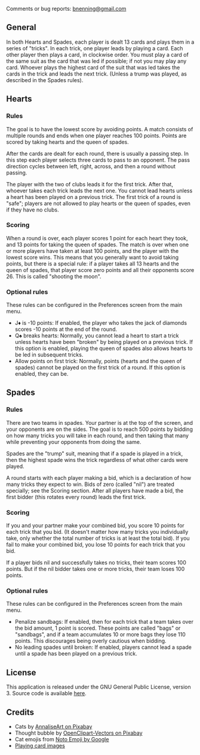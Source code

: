 Comments or bug reports: [bnenning@gmail.com](mailto:bnenning@gmail.com)

## General

In both Hearts and Spades, each player is dealt 13 cards and plays them in a series of "tricks".
In each trick, one player leads by playing a card. Each other player then plays a card, in
clockwise order. You must play a card of the same suit as the card that was led if possible; if not
you may play any card. Whoever plays the highest card of the suit that was led takes the cards in
the trick and leads the next trick. (Unless a trump was played, as described in the Spades rules).

## Hearts

### Rules
The goal is to have the lowest score by avoiding points. A match consists of multiple rounds and
ends when one player reaches 100 points. Points are scored by taking hearts and the queen of spades.

After the cards are dealt for each round, there is usually a passing step. In this step each player
selects three cards to pass to an opponent. The pass direction cycles between left, right, across,
and then a round without passing.

The player with the two of clubs leads it for the first trick. After that, whoever takes each
trick leads the next one. You cannot lead hearts unless a heart has been played on a previous trick.
The first trick of a round is "safe"; players are not allowed to play hearts or the queen of spades,
even if they have no clubs.

### Scoring
When a round is over, each player scores 1 point for each heart they took, and 13 points for taking
the queen of spades. The match is over when one or more players have taken at least 100 points, and
the player with the lowest score wins. This means that you generally want to avoid taking
points, but there is a special rule: if a player takes all 13 hearts and the queen of spades, that
player score zero points and all their opponents score 26. This is called "shooting the moon".

### Optional rules
These rules can be configured in the Preferences screen from the main menu.
- J♦ is -10 points: If enabled, the player who takes the jack of diamonds scores -10 points at the
end of the round.
- Q♠ breaks hearts: Normally, you cannot lead a heart to start a trick unless hearts have been
"broken" by being played on a previous trick. If this option is enabled, playing the queen of spades
also allows hearts to be led in subsequent tricks.
- Allow points on first trick: Normally, points (hearts and the queen of spades) cannot be played on
the first trick of a round. If this option is enabled, they can be.


## Spades

### Rules
There are two teams in spades. Your partner is at the top of the screen, and your opponents are on
the sides. The goal is to reach 500 points by bidding on how many tricks you will take in each
round, and then taking that many while preventing your opponents from doing the same.

Spades are the "trump" suit, meaning that if a spade is played in a trick, then the highest spade
wins the trick regardless of what other cards were played.

A round starts with each player making a bid, which is a declaration of how many tricks they expect
to win. Bids of zero (called "nil") are treated specially; see the Scoring section. After all
players have made a bid, the first bidder (this rotates every round) leads the first trick.

### Scoring
If you and your partner make your combined bid, you score 10 points for each trick that you bid.
(It doesn't matter how many tricks you individually take, only whether the total number of tricks
is at least the total bid). If you fail to make your combined bid, you lose 10 points for each
trick that you bid.

If a player bids nil and successfully takes no tricks, their team scores 100 points. But if the nil
bidder takes one or more tricks, their team loses 100 points.

### Optional rules
These rules can be configured in the Preferences screen from the main menu.
- Penalize sandbags: If enabled, then for each trick that a team takes over the bid amount, 1 point
is scored. These points are called "bags" or "sandbags", and if a team accumulates 10 or more bags
they lose 110 points. This discourages being overly cautious when bidding.
- No leading spades until broken: If enabled, players cannot lead a spade until a spade has been
played on a previous trick.


## License

This application is released under the GNU General Public License, version 3. Source code is
available [here](https://github.com/dozingcat/CardsWithCats).


## Credits

- Cats by [AnnaliseArt on Pixabay](https://pixabay.com/illustrations/cats-hanging-cats-kitty-cat-paw-3611310/)
- Thought bubble by [OpenClipart-Vectors on Pixabay](https://pixabay.com/vectors/balloon-bubble-speech-thought-150981/)
- Cat emojis from [Noto Emoji by Google](https://github.com/googlefonts/noto-emoji/)
- [Playing card images](https://code.google.com/archive/p/vector-playing-cards/)
